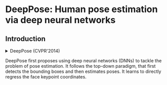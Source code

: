# DeepPose: Human pose estimation via deep neural networks

## Introduction

<!-- [ALGORITHM] -->

<details>
<summary>DeepPose (CVPR'2014)</summary>

```bibtex
@inproceedings{toshev2014deeppose,
  title={Deeppose: Human pose estimation via deep neural networks},
  author={Toshev, Alexander and Szegedy, Christian},
  booktitle={Proceedings of the IEEE conference on computer vision and pattern recognition},
  pages={1653--1660},
  year={2014}
}
```

</details>

DeepPose first proposes using deep neural networks (DNNs) to tackle the problem of pose estimation.
It follows the top-down paradigm, that first detects the bounding boxes and then estimates poses.
It learns to directly regress the face keypoint coordinates.
